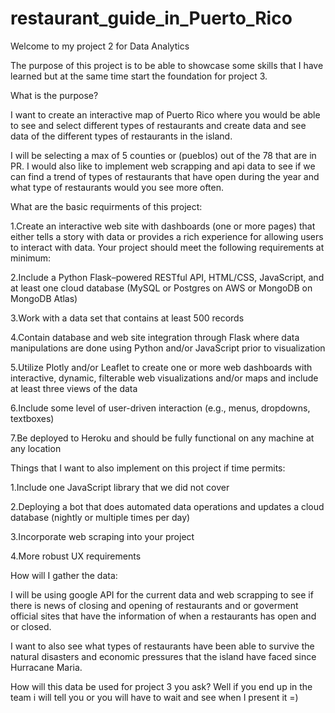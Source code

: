 # restaurant_guide_in_Puerto_Rico

Welcome to my project 2 for Data Analytics

The purpose of this project is to be able to showcase some skills that I have learned but at the same time start the foundation for project 3.

What is the purpose?

I want to create an interactive map of Puerto Rico where you would be able to see and select different types of restaurants and create data and see data of the different types of restaurants in the island.

I will be selecting a max of 5 counties or (pueblos) out of the 78 that are in PR. I would also like to implement web scrapping and api data to see if we can find a trend of types of restaurants that have open during the year and what type of restaurants would you see more often. 

What are the basic requirments of this project:

1.Create an interactive web site with dashboards (one or more pages) that either tells a story with data or provides a rich experience for allowing users to interact with data. Your project should meet the following requirements at minimum:

2.Include a Python Flask–powered RESTful API, HTML/CSS, JavaScript, and at least one cloud database (MySQL or Postgres on AWS or MongoDB on MongoDB Atlas)

3.Work with a data set that contains at least 500 records

4.Contain database and web site integration through Flask where data manipulations are done using Python and/or JavaScript prior to visualization

5.Utilize Plotly and/or Leaflet to create one or more web dashboards with interactive, dynamic, filterable web visualizations and/or maps and include at least three views of the data

6.Include some level of user-driven interaction (e.g., menus, dropdowns, textboxes)

7.Be deployed to Heroku and should be fully functional on any machine at any location

Things that I want to also implement on this project if time permits:

1.Include one JavaScript library that we did not cover

2.Deploying a bot that does automated data operations and updates a cloud database (nightly or multiple times per day)

3.Incorporate web scraping into your project

4.More robust UX requirements


How will I gather the data:

I will be using google API for the current data and web scrapping to see if there is news of closing and opening of restaurants and or goverment official sites that have the information of when a restaurants has open and or closed.

I want to also see what types of restaurants have been able to survive the natural disasters and economic pressures that the island have faced since Hurracane Maria.

How will this data be used for project 3 you ask? Well if you end up in the team i will tell you or you will have to wait and see when I present it =)